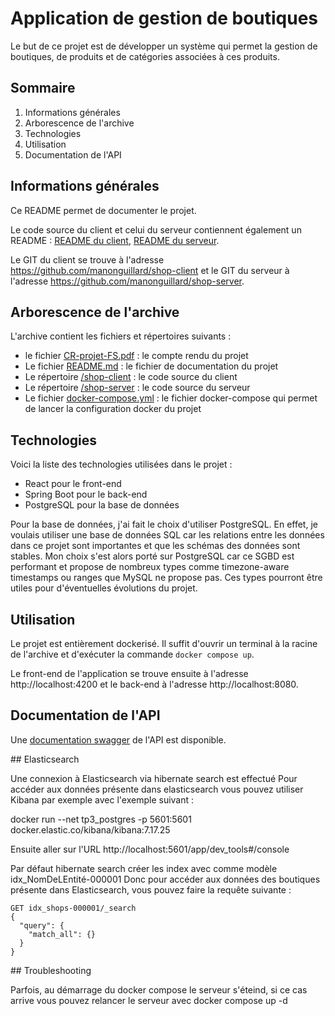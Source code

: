 # Application de gestion de boutiques

Le but de ce projet est de développer un système qui permet la gestion de boutiques, de produits et de catégories associées à ces produits.

## Sommaire

1. Informations générales
2. Arborescence de l'archive
3. Technologies
4. Utilisation
5. Documentation de l'API

## Informations générales

Ce README permet de documenter le projet.

Le code source du client et celui du serveur contiennent également un README : [README du client](./shop-client/README.md), [README du serveur](./shop-server/README.md).

Le GIT du client se trouve à l'adresse https://github.com/manonguillard/shop-client et le GIT du serveur à l'adresse https://github.com/manonguillard/shop-server.

## Arborescence de l'archive

L'archive contient les fichiers et répertoires suivants :

- le fichier [CR-projet-FS.pdf](./CR-projet-FS.pdf) : le compte rendu du projet
- Le fichier [README.md](./README.md) : le fichier de documentation du projet
- Le répertoire [/shop-client](./shop-client/) : le code source du client
- Le répertoire [/shop-server](./shop-server/) : le code source du serveur
- Le fichier [docker-compose.yml](./docker-compose.yml) : le fichier docker-compose qui permet de lancer la configuration docker du projet

## Technologies

Voici la liste des technologies utilisées dans le projet :

- React pour le front-end
- Spring Boot pour le back-end
- PostgreSQL pour la base de données

Pour la base de données, j'ai fait le choix d'utiliser PostgreSQL. En effet, je voulais utiliser une base de données SQL car les relations entre les données dans ce projet sont importantes et que les schémas des données sont stables. Mon choix s'est alors porté sur PostgreSQL car ce SGBD est performant et propose de nombreux types comme timezone-aware timestamps ou ranges que MySQL ne propose pas. Ces types pourront être utiles pour d'éventuelles évolutions du projet.

## Utilisation

Le projet est entièrement dockerisé. Il suffit d'ouvrir un terminal à la racine de l'archive et d'exécuter la commande `docker compose up`.

Le front-end de l'application se trouve ensuite à l'adresse http://localhost:4200 et le back-end à l'adresse http://localhost:8080.

## Documentation de l'API

Une [documentation swagger](http://localhost:8080/swagger-ui/#/shop-controller) de l'API est disponible.

## Elasticsearch

Une connexion à Elasticsearch via hibernate search est effectué
Pour accéder aux données présente dans elasticsearch vous pouvez utiliser Kibana par exemple avec l'exemple suivant :

docker run --net tp3_postgres -p 5601:5601 docker.elastic.co/kibana/kibana:7.17.25

Ensuite aller sur l'URL http://localhost:5601/app/dev_tools#/console

Par défaut hibernate search créer les index avec comme modèle idx_NomDeLEntité-000001
Donc pour accéder aux données des boutiques présente dans Elasticsearch, vous pouvez faire la requête suivante : 

```
GET idx_shops-000001/_search
{
  "query": {
    "match_all": {}
  }
}
```


## Troubleshooting

Parfois, au démarrage du docker compose le serveur s'éteind, si ce cas arrive vous pouvez relancer le serveur avec docker compose up -d
